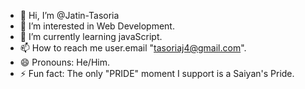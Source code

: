 - 👋 Hi, I’m @Jatin-Tasoria
- 👀 I’m interested in Web Development.
- 🌱 I’m currently learning javaScript.
- 📫 How to reach me user.email "tasoriaj4@gmail.com".
- 😄 Pronouns: He/Him.
- ⚡ Fun fact: The only "PRIDE" moment I support is a Saiyan's Pride.

<!---
Jatin-Tasoria/Jatin-Tasoria is a ✨ special ✨ repository because its `README.md` (this file) appears on your GitHub profile.
You can click the Preview link to take a look at your changes.
--->
